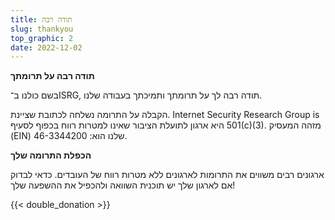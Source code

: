 ```yaml
---
title: תודה רבה
slug: thankyou
top_graphic: 2
date: 2022-12-02
---
```




  <div class="container">
    <p><strong>תודה רבה על תרומתך</strong></p>
    <p>בשם כולנו ב־ISRG, תודה רבה לך על תרומתך ותמיכתך בעבודה שלנו.</p>
    <p>הקבלה על התרומה נשלחה לכתובת שציינת. Internet Security Research Group is היא ארגון לתועלת הציבור שאינו למטרות רווח בכפוף לסעיף ‎501(c)(3)‎. מזהה המעסיק (EIN) שלנו הוא: 46-3344200.</p>
    <p class="pt-2"><strong>הכפלת התרומה שלך</strong></p>
    <p>ארגונים רבים משווים את התרומות לארגונים ללא מטרות רווח של העובדים. כדאי לבדוק אם לארגון שלך יש תוכנית השוואה ולהכפיל את ההשפעה שלך!</p>
    <div class="pt-2">
      {{< double_donation >}}
    </div>
  </div>
